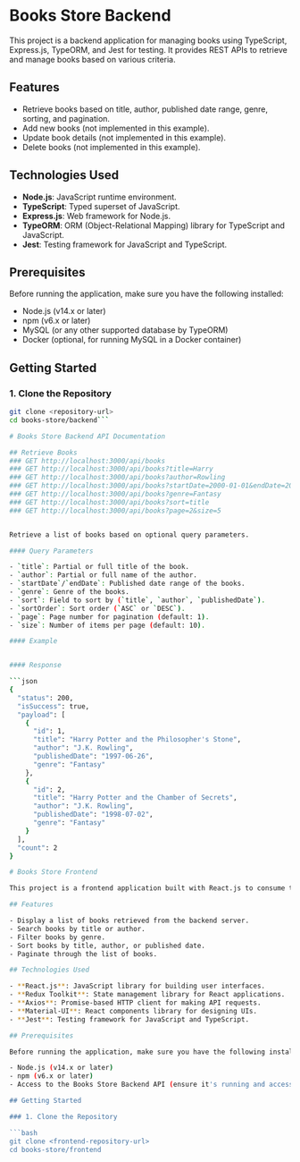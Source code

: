 # Books Store Backend

This project is a backend application for managing books using TypeScript, Express.js, TypeORM, and Jest for testing. It provides REST APIs to retrieve and manage books based on various criteria.

## Features

- Retrieve books based on title, author, published date range, genre, sorting, and pagination.
- Add new books (not implemented in this example).
- Update book details (not implemented in this example).
- Delete books (not implemented in this example).

## Technologies Used

- **Node.js**: JavaScript runtime environment.
- **TypeScript**: Typed superset of JavaScript.
- **Express.js**: Web framework for Node.js.
- **TypeORM**: ORM (Object-Relational Mapping) library for TypeScript and JavaScript.
- **Jest**: Testing framework for JavaScript and TypeScript.

## Prerequisites

Before running the application, make sure you have the following installed:

- Node.js (v14.x or later)
- npm (v6.x or later)
- MySQL (or any other supported database by TypeORM)
- Docker (optional, for running MySQL in a Docker container)

## Getting Started

### 1. Clone the Repository

```bash
git clone <repository-url>
cd books-store/backend```

# Books Store Backend API Documentation

## Retrieve Books
### GET http://localhost:3000/api/books
### GET http://localhost:3000/api/books?title=Harry
### GET http://localhost:3000/api/books?author=Rowling
### GET http://localhost:3000/api/books?startDate=2000-01-01&endDate=2020-12-31
### GET http://localhost:3000/api/books?genre=Fantasy
### GET http://localhost:3000/api/books?sort=title
### GET http://localhost:3000/api/books?page=2&size=5


Retrieve a list of books based on optional query parameters.

#### Query Parameters

- `title`: Partial or full title of the book.
- `author`: Partial or full name of the author.
- `startDate`/`endDate`: Published date range of the books.
- `genre`: Genre of the books.
- `sort`: Field to sort by (`title`, `author`, `publishedDate`).
- `sortOrder`: Sort order (`ASC` or `DESC`).
- `page`: Page number for pagination (default: 1).
- `size`: Number of items per page (default: 10).

#### Example


#### Response

```json
{
  "status": 200,
  "isSuccess": true,
  "payload": [
    {
      "id": 1,
      "title": "Harry Potter and the Philosopher's Stone",
      "author": "J.K. Rowling",
      "publishedDate": "1997-06-26",
      "genre": "Fantasy"
    },
    {
      "id": 2,
      "title": "Harry Potter and the Chamber of Secrets",
      "author": "J.K. Rowling",
      "publishedDate": "1998-07-02",
      "genre": "Fantasy"
    }
  ],
  "count": 2
}

# Books Store Frontend

This project is a frontend application built with React.js to consume the Books Store Backend APIs. It allows users to search, sort, and filter books retrieved from the backend server.

## Features

- Display a list of books retrieved from the backend server.
- Search books by title or author.
- Filter books by genre.
- Sort books by title, author, or published date.
- Paginate through the list of books.

## Technologies Used

- **React.js**: JavaScript library for building user interfaces.
- **Redux Toolkit**: State management library for React applications.
- **Axios**: Promise-based HTTP client for making API requests.
- **Material-UI**: React components library for designing UIs.
- **Jest**: Testing framework for JavaScript and TypeScript.

## Prerequisites

Before running the application, make sure you have the following installed:

- Node.js (v14.x or later)
- npm (v6.x or later)
- Access to the Books Store Backend API (ensure it's running and accessible)

## Getting Started

### 1. Clone the Repository

```bash
git clone <frontend-repository-url>
cd books-store/frontend
